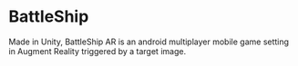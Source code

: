 # BattleShip

Made in Unity, BattleShip AR is an android multiplayer mobile game setting in Augment Reality triggered by a target image. 
